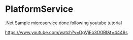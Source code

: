 # PlatformService
.Net Sample microservice done following youtube tutorial

https://www.youtube.com/watch?v=DgVjEo3OGBI&t=4449s


